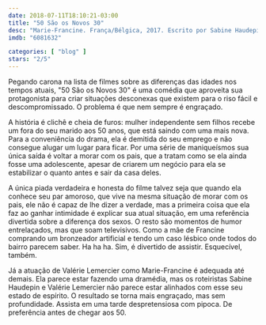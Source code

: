 ```yaml
---
date: 2018-07-11T18:10:21-03:00
title: "50 São os Novos 30"
desc: "Marie-Francine. França/Bélgica, 2017. Escrito por Sabine Haudepin e Valérie Lemercier. Dirigido por Lemercier. Com Valérie Lemercier, Patrick Timsit, Hélène Vincent. Crítica escrita para o site CinemAqui."
imdb: "6081632"

categories: [ "blog" ]
stars: "2/5"
---
```

Pegando carona na lista de filmes sobre as diferenças das idades nos tempos atuais, "50 São os Novos 30" é uma comédia que aproveita sua protagonista para criar situações desconexas que existem para o riso fácil e descompromissado. O problema é que nem sempre é engraçado.

A história é clichê e cheia de furos: mulher independente sem filhos recebe um fora do seu marido aos 50 anos, que está saindo com uma mais nova. Para a conveniência do drama, ela é demitida do seu emprego e não consegue alugar um lugar para ficar. Por uma série de maniqueísmos sua única saída é voltar a morar com os pais, que a tratam como se ela ainda fosse uma adolescente, apesar de criarem um negócio para ela se estabilizar o quanto antes e sair da casa deles.

A única piada verdadeira e honesta do filme talvez seja que quando ela conhece seu par amoroso, que vive na mesma situação de morar com os pais, ele não é capaz de lhe dizer a verdade, mas a primeira coisa que ela faz ao ganhar intimidade é explicar sua atual situação, em uma referência divertida sobre a diferença dos sexos. O resto são momentos de humor entrelaçados, mas que soam televisivos. Como a mãe de Francine comprando um bronzeador artificial e tendo um caso lésbico onde todos do bairro parecem saber. Ha ha ha. Sim, é divertido de assistir. Esquecível, também.

Já a atuação de Valérie Lemercier como Marie-Francine é adequada até demais. Ela parece estar fazendo uma dramédia, mas os roteiristas Sabine Haudepin e Valérie Lemercier não parece estar alinhados com esse seu estado de espírito. O resultado se torna mais engraçado, mas sem profundidade. Assista em uma tarde despretensiosa com pipoca. De preferência antes de chegar aos 50.
